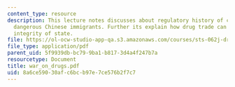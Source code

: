 ```yaml
---
content_type: resource
description: This lecture notes discusses about regulatory history of cocaine, and
  dangerous Chinese immigrants. Further its explain how drug trade can compromise
  integrity of state.
file: https://ol-ocw-studio-app-qa.s3.amazonaws.com/courses/sts-062j-drugs-politics-and-culture-spring-2006/8a6ce59030afc6bcb97e7ce576b2f7c7_war_on_drugs.pdf
file_type: application/pdf
parent_uid: 5f9939db-bc79-9ba1-b817-3d4a4f247b7a
resourcetype: Document
title: war_on_drugs.pdf
uid: 8a6ce590-30af-c6bc-b97e-7ce576b2f7c7
---
```

